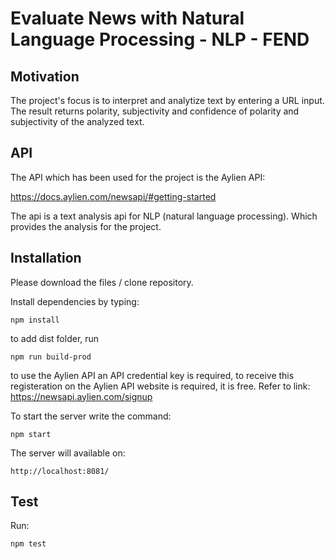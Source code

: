 # Evaluate News with Natural Language Processing - NLP - FEND
## Motivation
The project's focus is to interpret and analytize text by entering a URL input. The result returns polarity, subjectivity and confidence of polarity and subjectivity of the analyzed text.

## API
The API which has been used for the project is the Aylien API:

https://docs.aylien.com/newsapi/#getting-started

The api is a text analysis api for NLP (natural language processing). Which provides the analysis for the project.

## Installation

Please download the files / clone repository.

Install dependencies by typing:

```
npm install
```

to add dist folder, run 
```
npm run build-prod
```

to use the Aylien API an API credential key is required, to receive this registeration on the Aylien API website is required, it is free.
Refer to link:
https://newsapi.aylien.com/signup

To start the server write the command:
```
npm start
```

The server will available on:
```
http://localhost:8081/
```

## Test

Run:
```
npm test
```